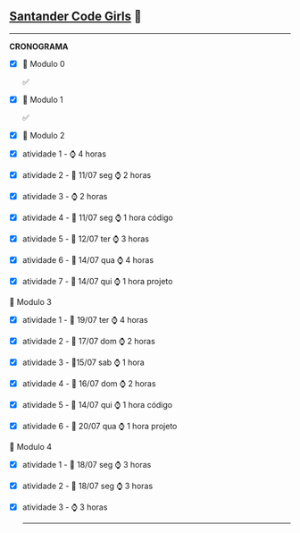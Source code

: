 ##           **<u>Santander Code Girls</u>** :girl:

------

**CRONOGRAMA**

- [x] :orange_book: Modulo 0

  :white_check_mark:

- [x] :orange_book: Modulo 1

  :white_check_mark:

- [x] :orange_book: Modulo 2

- [x] atividade 1 - :watch: 4 horas

- [x] atividade 2 - :calendar: 11/07 seg :watch: 2 horas 

- [x] atividade 3 - :watch: 2 horas

- [x] atividade 4 - :calendar: 11/07 seg :watch: 1 hora código

- [x] atividade 5 - :calendar: 12/07 ter :watch: 3 horas

- [x] atividade 6 - :calendar: 14/07 qua :watch: 4 horas

- [x] atividade 7 - :calendar: 14/07 qui :watch: 1 hora projeto

:orange_book: Modulo 3

- [x] atividade 1 - :calendar: 19/07 ter :watch: 4 horas

- [x] atividade 2 - :calendar: 17/07 dom :watch: 2 horas

- [x] atividade 3 - :calendar:15/07 sab :watch: 1 hora

- [x] atividade 4 - :calendar: 16/07 dom :watch: 2 horas

- [x] atividade 5 - :calendar: 14/07 qui :watch: 1 hora código

- [x] atividade 6 - :calendar: 20/07 qua :watch: 1 hora projeto

:orange_book: Modulo 4

- [x] atividade 1 - :calendar: 18/07 seg :watch: 3 horas

- [x] atividade 2 - :calendar: 18/07 seg :watch: 3 horas

- [x] atividade 3 - :watch: 3 horas

  ------

  